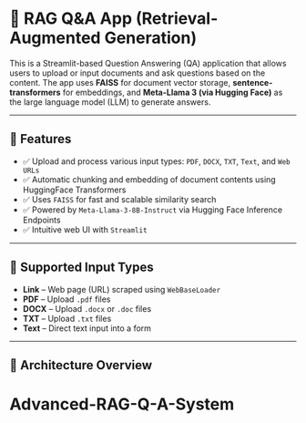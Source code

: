 # 🧠 RAG Q&A App (Retrieval-Augmented Generation)

This is a Streamlit-based Question Answering (QA) application that allows users to upload or input documents and ask questions based on the content. The app uses **FAISS** for document vector storage, **sentence-transformers** for embeddings, and **Meta-Llama 3 (via Hugging Face)** as the large language model (LLM) to generate answers.

---

## 🚀 Features

- ✅ Upload and process various input types: `PDF`, `DOCX`, `TXT`, `Text`, and `Web URLs`
- ✅ Automatic chunking and embedding of document contents using HuggingFace Transformers
- ✅ Uses `FAISS` for fast and scalable similarity search
- ✅ Powered by `Meta-Llama-3-8B-Instruct` via Hugging Face Inference Endpoints
- ✅ Intuitive web UI with `Streamlit`

---

## 📁 Supported Input Types

- **Link** – Web page (URL) scraped using `WebBaseLoader`
- **PDF** – Upload `.pdf` files
- **DOCX** – Upload `.docx` or `.doc` files
- **TXT** – Upload `.txt` files
- **Text** – Direct text input into a form

---

## 🧠 Architecture Overview

# Advanced-RAG-Q-A-System
